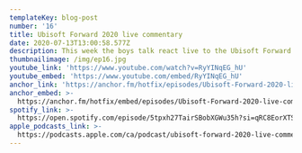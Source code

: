 ```yaml
---
templateKey: blog-post
number: '16'
title: Ubisoft Forward 2020 live commentary
date: 2020-07-13T13:00:58.577Z
description: This week the boys talk react live to the Ubisoft Forward 2020 event.
thumbnailimage: /img/ep16.jpg
youtube_link: 'https://www.youtube.com/watch?v=RyYINqEG_hU'
youtube_embed: 'https://www.youtube.com/embed/RyYINqEG_hU'
anchor_link: 'https://anchor.fm/hotfix/episodes/Ubisoft-Forward-2020-live-commentary-egllqb'
anchor_embed: >-
  https://anchor.fm/hotfix/embed/episodes/Ubisoft-Forward-2020-live-commentary-egllqb/a-a2mg3l2
spotify_link: >-
  https://open.spotify.com/episode/5tpxh27TairSBobXGWu35h?si=qRC8EorXTS6sLozLKPV1Hw
apple_podcasts_link: >-
  https://podcasts.apple.com/ca/podcast/ubisoft-forward-2020-live-commentary/id1509473966?i=1000484635760
---
```

